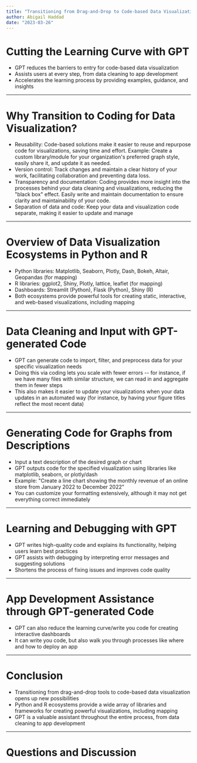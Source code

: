 ```yaml
---
title: "Transitioning from Drag-and-Drop to Code-based Data Visualization with GPT -- DRAFT"
author: Abigail Haddad
date: "2023-03-26"
---
```



# Cutting the Learning Curve with GPT

- GPT reduces the barriers to entry for code-based data visualization
- Assists users at every step, from data cleaning to app development
- Accelerates the learning process by providing examples, guidance, and insights

---

# Why Transition to Coding for Data Visualization?

- Reusability: Code-based solutions make it easier to reuse and repurpose code for visualizations, saving time and effort. Example: Create a custom library/module for your organization's preferred graph style, easily share it, and update it as needed.
- Version control: Track changes and maintain a clear history of your work, facilitating collaboration and preventing data loss.
- Transparency and documentation: Coding provides more insight into the processes behind your data cleaning and visualizations, reducing the "black box" effect. Easily write and maintain documentation to ensure clarity and maintainability of your code.
- Separation of data and code: Keep your data and visualization code separate, making it easier to update and manage

---

# Overview of Data Visualization Ecosystems in Python and R

- Python libraries: Matplotlib, Seaborn, Plotly, Dash, Bokeh, Altair, Geopandas (for mapping)
- R libraries: ggplot2, Shiny, Plotly, lattice, leaflet (for mapping)
- Dashboards: Streamlit (Python), Flask (Python), Shiny (R)
- Both ecosystems provide powerful tools for creating static, interactive, and web-based visualizations, including mapping

---

# Data Cleaning and Input with GPT-generated Code

- GPT can generate code to import, filter, and preprocess data for your specific visualization needs
- Doing this via coding lets you scale with fewer errors -- for instance, if we have many files with similar structure, we can read in and aggregate them in fewer steps
- This also makes it easier to update your visualizations when your data updates in an automated way (for instance, by having your figure titles reflect the most recent data)
---

# Generating Code for Graphs from Descriptions

- Input a text description of the desired graph or chart
- GPT outputs code for the specified visualization using libraries like matplotlib, seaborn, or plotly/dash
- Example: "Create a line chart showing the monthly revenue of an online store from January 2022 to December 2022"
- You can customize your formatting extensively, although it may not get everything correct immediately

---

# Learning and Debugging with GPT

- GPT writes high-quality code and explains its functionality, helping users learn best practices
- GPT assists with debugging by interpreting error messages and suggesting solutions
- Shortens the process of fixing issues and improves code quality

---

# App Development Assistance through GPT-generated Code

- GPT can also reduce the learning curve/write you code for creating interactive dashboards
- It can write you code, but also walk you through processes like where and how to deploy an app

---

# Conclusion

- Transitioning from drag-and-drop tools to code-based data visualization opens up new possibilities
- Python and R ecosystems provide a wide array of libraries and frameworks for creating powerful visualizations, including mapping
- GPT is a valuable assistant throughout the entire process, from data cleaning to app development

---

# Questions and Discussion
